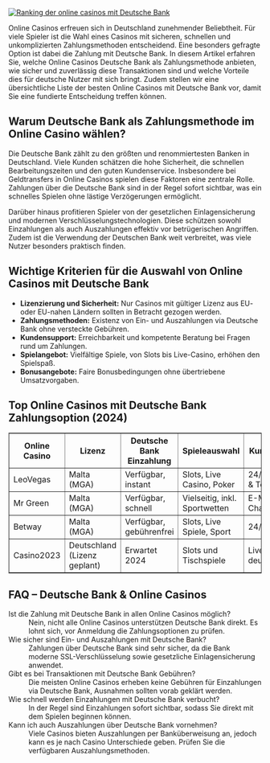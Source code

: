 [![Ranking der online casinos mit Deutsche Bank](https://123-caf.pages.dev/gitsignup.png)](https://vrmoo.ru/Bt82HjjY)

<p>Online Casinos erfreuen sich in Deutschland zunehmender Beliebtheit. Für viele Spieler ist die Wahl eines Casinos mit sicheren, schnellen und unkomplizierten Zahlungsmethoden entscheidend. Eine besonders gefragte Option ist dabei die Zahlung mit Deutsche Bank. In diesem Artikel erfahren Sie, welche Online Casinos Deutsche Bank als Zahlungsmethode anbieten, wie sicher und zuverlässig diese Transaktionen sind und welche Vorteile dies für deutsche Nutzer mit sich bringt. Zudem stellen wir eine übersichtliche Liste der besten Online Casinos mit Deutsche Bank vor, damit Sie eine fundierte Entscheidung treffen können.</p>  <h2>Warum Deutsche Bank als Zahlungsmethode im Online Casino wählen?</h2> <p>Die Deutsche Bank zählt zu den größten und renommiertesten Banken in Deutschland. Viele Kunden schätzen die hohe Sicherheit, die schnellen Bearbeitungszeiten und den guten Kundenservice. Insbesondere bei Geldtransfers in Online Casinos spielen diese Faktoren eine zentrale Rolle. Zahlungen über die Deutsche Bank sind in der Regel sofort sichtbar, was ein schnelles Spielen ohne lästige Verzögerungen ermöglicht.</p> <p>Darüber hinaus profitieren Spieler von der gesetzlichen Einlagensicherung und modernen Verschlüsselungstechnologien. Diese schützen sowohl Einzahlungen als auch Auszahlungen effektiv vor betrügerischen Angriffen. Zudem ist die Verwendung der Deutschen Bank weit verbreitet, was viele Nutzer besonders praktisch finden.</p>  <h2>Wichtige Kriterien für die Auswahl von Online Casinos mit Deutsche Bank</h2> <ul>   <li><strong>Lizenzierung und Sicherheit:</strong> Nur Casinos mit gültiger Lizenz aus EU- oder EU-nahen Ländern sollten in Betracht gezogen werden.</li>   <li><strong>Zahlungsmethoden:</strong> Existenz von Ein- und Auszahlungen via Deutsche Bank ohne versteckte Gebühren.</li>   <li><strong>Kundensupport:</strong> Erreichbarkeit und kompetente Beratung bei Fragen rund um Zahlungen.</li>   <li><strong>Spielangebot:</strong> Vielfältige Spiele, von Slots bis Live-Casino, erhöhen den Spielspaß.</li>   <li><strong>Bonusangebote:</strong> Faire Bonusbedingungen ohne übertriebene Umsatzvorgaben.</li> </ul>  <h2>Top Online Casinos mit Deutsche Bank Zahlungsoption (2024)</h2> <table border="1" cellpadding="8" cellspacing="0">   <thead>     <tr>       <th>Online Casino</th>       <th>Lizenz</th>       <th>Deutsche Bank Einzahlung</th>       <th>Spieleauswahl</th>       <th>Kundensupport</th>     </tr>   </thead>   <tbody>     <tr>       <td>LeoVegas</td>       <td>Malta (MGA)</td>       <td>Verfügbar, instant</td>       <td>Slots, Live Casino, Poker</td>       <td>24/7 Live Chat & Telefon</td>     </tr>     <tr>       <td>Mr Green</td>       <td>Malta (MGA)</td>       <td>Verfügbar, schnell</td>       <td>Vielseitig, inkl. Sportwetten</td>       <td>E-Mail, Live Chat</td>     </tr>     <tr>       <td>Betway</td>       <td>Malta (MGA)</td>       <td>Verfügbar, gebührenfrei</td>       <td>Slots, Live Spiele, Sport</td>       <td>24/7 Support</td>     </tr>     <tr>       <td>Casino2023</td>       <td>Deutschland (Lizenz geplant)</td>       <td>Erwartet 2024</td>       <td>Slots und Tischspiele</td>       <td>Live Chat, deutschsprachig</td>     </tr>   </tbody> </table>  <h2>FAQ – Deutsche Bank & Online Casinos</h2> <dl>   <dt>Ist die Zahlung mit Deutsche Bank in allen Online Casinos möglich?</dt>   <dd>Nein, nicht alle Online Casinos unterstützen Deutsche Bank direkt. Es lohnt sich, vor Anmeldung die Zahlungsoptionen zu prüfen.</dd>    <dt>Wie sicher sind Ein- und Auszahlungen mit Deutsche Bank?</dt>   <dd>Zahlungen über Deutsche Bank sind sehr sicher, da die Bank moderne SSL-Verschlüsselung sowie gesetzliche Einlagensicherung anwendet.</dd>    <dt>Gibt es bei Transaktionen mit Deutsche Bank Gebühren?</dt>   <dd>Die meisten Online Casinos erheben keine Gebühren für Einzahlungen via Deutsche Bank, Ausnahmen sollten vorab geklärt werden.</dd>    <dt>Wie schnell werden Einzahlungen mit Deutsche Bank verbucht?</dt>   <dd>In der Regel sind Einzahlungen sofort sichtbar, sodass Sie direkt mit dem Spielen beginnen können.</dd>    <dt>Kann ich auch Auszahlungen über Deutsche Bank vornehmen?</dt>   <dd>Viele Casinos bieten Auszahlungen per Banküberweisung an, jedoch kann es je nach Casino Unterschiede geben. Prüfen Sie die verfügbaren Auszahlungsmethoden.</dd> </dl>